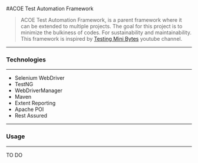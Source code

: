 #ACOE Test Automation Framework

> ACOE Test Automation Framework, is a parent framework where it can be extended to multiple projects. The goal for this project is to minimize the bulkiness of codes. For sustainability and maintainability. This framework is inspired by [Testing Mini Bytes](https://www.youtube.com/c/TestingMiniBytes) youtube channel.
***
### Technologies
***
- Selenium WebDriver
- TestNG
- WebDriverManager
- Maven
- Extent Reporting
- Apache POI
- Rest Assured

***
### Usage
***
TO DO
